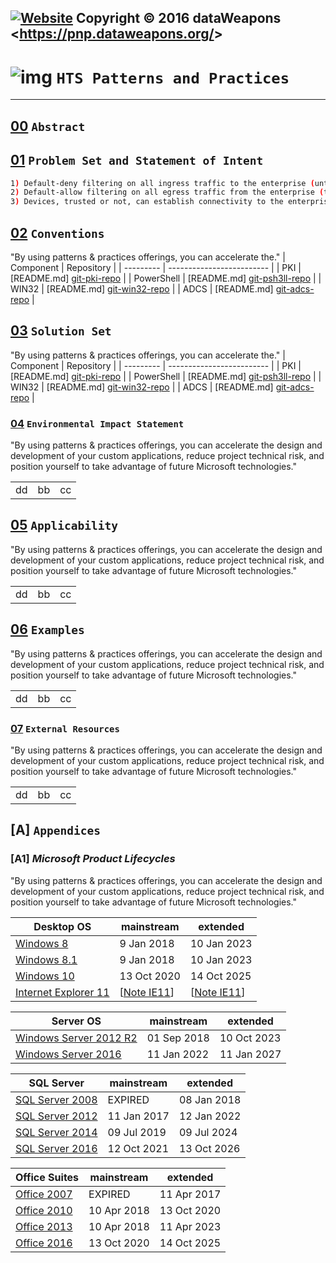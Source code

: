 [![Website](https://img.shields.io/badge/Patterns%20and%20Practices%20-%20ENTERPRISE%20Flows-blue.svg?style=flat-squared)](http://pnp.dataweapons.org/ef.md)
Copyright &copy; 2016 dataWeapons &lt;<https://pnp.dataweapons.org/>&gt;
----
# ![img](http://gitlab.dataweapons.org/img/theguild.png) **`` HTS Patterns and Practices ``**


----

## [00] ```Abstract```


## [01] ``Problem Set and Statement of Intent``
```bash
1) Default-deny filtering on all ingress traffic to the enterprise (untrusted).
2) Default-allow filtering on all egress traffic from the enterprise (trusted).
3) Devices, trusted or not, can establish connectivity to the enterprise (hosts).
```

## [02] ``Conventions``
"By using patterns & practices offerings, you can accelerate the."
| Component  | Repository 					 |
| --------- | ------------------------- |
| PKI 		 | [README.md] [git-pki-repo] 	 |
| PowerShell | [README.md] [git-psh3ll-repo] |
| WIN32 	 | [README.md] [git-win32-repo]  |
| ADCS 		 | [README.md] [git-adcs-repo] 	 |

## [03] ``Solution Set``
"By using patterns & practices offerings, you can accelerate the."
| Component  | Repository 					 |
| --------- | ------------------------- |
| PKI 		 | [README.md] [git-pki-repo] 	 |
| PowerShell | [README.md] [git-psh3ll-repo] |
| WIN32 	 | [README.md] [git-win32-repo]  |
| ADCS 		 | [README.md] [git-adcs-repo] 	 |

### [04] ``Environmental Impact Statement``
"By using patterns & practices offerings, you can accelerate the 
design and development of your custom applications, reduce project technical 
risk, and position yourself to take advantage of future Microsoft technologies."

|           |            |			 |
| --------- | ---------- | --------- |
| dd         | bb           | cc    |

## [05] ``Applicability``
"By using patterns & practices offerings, you can accelerate the 
design and development of your custom applications, reduce project technical 
risk, and position yourself to take advantage of future Microsoft technologies."

|           |            |			 |
| --------- | ---------- | --------- |
| dd         | bb           | cc    |

## [06] ``Examples``
"By using patterns & practices offerings, you can accelerate the 
design and development of your custom applications, reduce project technical 
risk, and position yourself to take advantage of future Microsoft technologies."

|           |            |			 |
| --------- | ---------- | --------- |
| dd         | bb           | cc    |
### [07] ``External Resources``
"By using patterns & practices offerings, you can accelerate the 
design and development of your custom applications, reduce project technical 
risk, and position yourself to take advantage of future Microsoft technologies."

|           |            |			 |
| --------- | ---------- | --------- |
| dd         | bb           | cc    |
## [A] ``Appendices``
### [A1] ***Microsoft Product Lifecycles***
"By using patterns & practices offerings, you can accelerate the 
design and development of your custom applications, reduce project technical 
risk, and position yourself to take advantage of future Microsoft technologies."

| Desktop OS | mainstream | extended |
| --------- | ---------- | --------- |
| [Windows 8] | 9 Jan 2018 | 10 Jan 2023 |
| [Windows 8.1] | 9 Jan 2018 | 10 Jan 2023 |
| [Windows 10] | 13 Oct 2020 | 14 Oct 2025 |
| [Internet Explorer 11] | [[Note IE11]] | [[Note IE11]] |

| Server OS | mainstream | extended |
| --------- | ---------- | --------- |
| [Windows Server 2012 R2] | 01 Sep 2018 | 10 Oct 2023 |
| [Windows Server 2016] | 11 Jan 2022 | 11 Jan 2027 |

| SQL Server | mainstream | extended |
| --------- | ---------- | ---------- |
| [SQL Server 2008] | EXPIRED | 08 Jan 2018 |
| [SQL Server 2012] | 11 Jan 2017 | 12 Jan 2022 |
| [SQL Server 2014] | 09 Jul 2019 | 09 Jul 2024 |
| [SQL Server 2016] | 12 Oct 2021 | 13 Oct 2026 |

| Office Suites | mainstream | extended |
| --------- | ---------- | --------- |
| [Office 2007] | EXPIRED | 11 Apr 2017 |
| [Office 2010] | 10 Apr 2018 | 13 Oct 2020 |
| [Office 2013] | 10 Apr 2018 | 11 Apr 2023 |
| [Office 2016] | 13 Oct 2020 | 14 Oct 2025 |

[//]: # (These are reference links used in the body of this note and get stripped out when the markdown processor does its job. There is no need to format nicely because it shouldn't be seen. Thanks SO - http://stackoverflow.com/questions/4823468/store-comments-in-markdown-syntax)

[//]: # (Document reference links)
   [00]: <https://msdn.microsoft.com/en-us/library/ff921345.aspx>
   [01]: <https://www.dataweapons.org>
   [02]: <https://www.dataweapons.org>
   [03]: <https://www.dataweapons.org>
   [04]: <https://www.dataweapons.org>
   [05]: <https://www.dataweapons.org>
   [06]: <https://www.dataweapons.org>
   [07]: <https://www.dataweapons.org>
   [08]: <https://www.dataweapons.org>   
   
[//]: # (Concept reference links)
   [External costs]:                    <https://en.wikipedia.org/w/index.php?title=Externality&action=edit&section=11>
   [Requirement Levels conventions]:    <https://www.ietf.org/rfc/rfc2119.txt>
   [Environmental Impact Statement]:    <https://github.com/dataweapons/pki/eis.aspx>
   [dataweapons]:                       <https://www.dataweapons.org>
   [vendor lock-in]:                    <https://en.wikipedia.org/wiki/Vendor_lock-in#Microsoft>
   [path dependence]:                   <https://en.wikipedia.org/wiki/Path_dependence#Illustration>
   [path validation]:                   <https://tools.ietf.org/html/rfc5280#section-6>
   [naming convention]:                 <https://tools.ietf.org/html/rfc1255>
   [Inevitability of the Cloud]:        <http://www.joeweinman.com/resources/Joe_Weinman_Inevitability_Of_Cloud.pdf>

[//]: # (Repository reference links)
   [git-pki-repo]:      <https://github.com/dataweapons/docs/enterprise/pki.git>
   [git-wlan-repo]:     <https://github.com/dataweapons/docs/enterprise/wlan.git>
   [git-adcs-repo]:     <https://github.com/dataweapons/win32/adcs.git>
   [git-psh3ll-repo]:   <http://psh3ll.gitlab.dataweapons.org/>
   [git-win32-repo]:    <http://winthirtytwo.gitlab.dataweapons.org/>

[//]: # (Standards Organizations links)
   [ISO]:   <https://www.iso.org/home.html>
   [ITU]:   <https://www.itu.int/en/Pages/default.aspx>
   [OSI]:   <http://www.osii.com/>
   [IETF]:  <https://www.ietf.org>
   [CAB]:   <https://cabforum.org>
   
[//]: # (RFC links)
   [RFC1422]: <https://www.ietf.org/rfc/rfc1422.txt>
   [RFC2119]: <https://www.ietf.org/rfc/rfc2119.txt>
   [RFC4210]: <https://www.ietf.org/rfc/rfc4210.txt>
   [RFC3647]: <https://www.ietf.org/rfc/rfc3647.txt>
   [RFC5280]: <https://www.ietf.org/rfc/rfc5280.txt>
   [RFC6960]: <https://www.ietf.org/rfc/rfc6960.txt>
   [RFC2459]: <https://www.ietf.org/rfc/rfc2459.txt>
   [RFC4158]: <https://www.ietf.org/rfc/rfc4158.txt>
   [RFC5246]: <https://www.ietf.org/rfc/rfc5246.txt>
  
[//]: # (Technical standards links)
   [X.400]:         <https://www.itu.int/rec/T-REC-X.400>
   [X.500]:         <https://www.itu.int/rec/T-REC-X.500>
   [X.509]:         <https://www.itu.int/rec/T-REC-X.509/en>
   [X.511]:         <https://www.itu.int/rec/T-REC-X.511>
   [ASN.1]:         <http://www.itu.int/en/ITU-T/asn1/Pages/Application-fields-of-ASN-1.aspx>
   [Common Name]:   <https://tools.ietf.org/html/rfc1255#section-6.2>

   [x509]:          <https://en.wikipedia.org/wiki/X.509>
   [certificates]:  <https://en.wikipedia.org/wiki/Public_key_certificate>
   [OCSP]:          <https://www.ietf.org/rfc/rfc6960.txt>
   [PKI]:           <https://www.ietf.org/rfc/rfc4201.txt>
   [SCEP]:          <https://www.ietf.org/id/draft-gutmann-scep-05.txt>
   [NDES]:          <http://aka.ms/ndes>
   [CES]:           <https://technet.microsoft.com/en-us/library/hh831822(v=ws.11).aspx>
   [CEP]:           <https://technet.microsoft.com/en-us/library/hh831625(v=ws.11).aspx>
   [ADCS]:          <https://technet.microsoft.com/en-us/library/hh831574(v=ws.11).aspx>
   
   [WSS]:       <https://www.oasis-open.org/standards#wssv1.1.1=OASIS>
   [WSS-x509]:  <https://docs.oasis-open.org/wss-m/wss/v1.1.1/os/wss-x509TokenProfile-v1.1.1-os.html>
   [WIF]:       <http://msdn.microsoft.com/en-us/library/hh291066(v=vs.110).aspx>
   
   [WIFI]:          <https://www.wi-fi.org>
   [WPA2-EAP]:      <https://www.ietf.org/rfc/rfc3748.txt>
   [EAP-TLS]:       <https://www.ietf.org/rfc/rfc5216.txt>
   [IEEE802.1x]:    <https://www.ietf.org/rfc/rfc3580.txt>
   [RADIUS]:        <https://www.ietf.org/rfc/rfc2865.txt>
   [TLS]:           <https://www.ietf.org/rfc/rfc5246.txt>
   [SMTPS]:         <https://www.ietf.org/rfc/rfc3207.txt>
   [DNSSEC]:        <https://www.ietf.org/rfc/rfc4033.txt>
   [IPSEC]:         <https://www.ietf.org/rfc/rfc4301.txt>
   [NPS]:           <https://technet.microsoft.com/en-us/library/cc754417(v=ws.10).aspx>
    
   
[//]: # (Microsoft strategy reference links)
   [Embrace, Extend and Extinguish]:    <https://en.wikipedia.org/wiki/Embrace,_extend_and_extinguish#Strategy>
   [This strategy]:                     <https://en.wikipedia.org/wiki/Embrace,_extend_and_extinguish#Examples>
   [DoJ vs. Microsoft]:                 <https://www.justice.gov/sites/default/files/atr/legacy/2006/06/01/V-A.pdf>
   [The Next Killer Application on the Internet]: <http://www.microsoft.com/about/companyinformation/timeline/timeline/docs/di_killerapp_InternetMemo.rtf>

[//]: # (Microsoft technical reference links)
   [Microsoft Cloud Platform System]: <https://channel9.msdn.com/Events/Ignite/2015/BRK3459>
   [Claims based Identity]: <http://download.microsoft.com/download/7/D/0/7D0B5166-6A8A-418A-ADDD-95EE9B046994/Claims-Based%20Identity%20for%20Windows.pdf>
   [Claims based Identity and Access Management]: <http://claimsid.codeplex.com/downloads/get/246826#>

[//]: # (Microsoft licensing reference links)
   [Windows as a Service]:      <https://technet.microsoft.com/itpro/windows/update/waas-overview>
   [Lifecycle Policy]:          <https://support.microsoft.com/en-us/lifecycle>
   [General Lifecycle FAQs]:    <https://support.microsoft.com/en-us/help/17140/general-lifecycle-policy-questions>

   [Windows 8]:     <https://support.microsoft.com/en-us/help/13853/windows-lifecycle-fact-sheet>
   [Windows 8.1]:   <https://support.microsoft.com/en-us/help/13853/windows-lifecycle-fact-sheet>
   [Windows 10]:    <https://support.microsoft.com/en-us/help/13853/windows-lifecycle-fact-sheet>

   [Windows Server 2012 R2]: <http://support.microsoft.com/lifecycle/search/default.aspx?sort=PN&alpha=Windows+Server+2012&gadate=0&msdate=0&esdate=0&medate=0&spdate=0&Filter=FilterNO>
   [Windows Server 2016]:    <https://support.microsoft.com/en-us/lifecycle/search?alpha=Windows%20Server%202016>

   [Internet Explorer 11]: <http://www.allyncs.com/docs/lifecyclesupport.html>
   [Note IE11]: < https://support.microsoft.com/help/17454>

   [SQL Server 2008]: <https://support.microsoft.com/en-us/lifecycle/search?sort=PN&alpha=SQL%20Server%202018&Filter=FilterNO>
   [SQL Server 2012]: <https://support.microsoft.com/en-us/lifecycle/search?sort=PN&alpha=SQL%20Server%202012&Filter=FilterNO>
   [SQL Server 2014]: <https://support.microsoft.com/en-us/lifecycle/search?sort=PN&alpha=SQL%20Server%202014&Filter=FilterNO>
   [SQL Server 2016]: <https://support.microsoft.com/en-us/lifecycle/search?sort=PN&alpha=SQL%20Server%202016&Filter=FilterNO>

   [Office 2007]: <https://support.microsoft.com/en-us/lifecycle/search/8753>
   [Office 2010]: <https://support.microsoft.com/en-us/lifecycle/search/13615>
   [Office 2013]: <https://support.microsoft.com/en-us/lifecycle/search/16674>
   [Office 2016]: <https://support.microsoft.com/en-us/lifecycle/search/18412>
